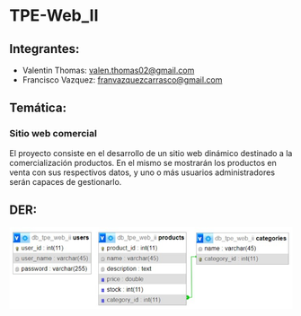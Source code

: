 # TPE-Web_II
## Integrantes: 
  - Valentin Thomas: valen.thomas02@gmail.com
  - Francisco Vazquez: franvazquezcarrasco@gmail.com
## Temática:
### Sitio web comercial
  El proyecto consiste en el desarrollo de un sitio web dinámico destinado a la comercialización productos.
  En el mismo se mostrarán los productos en venta con sus respectivos datos, y uno o más usuarios administradores serán
  capaces de gestionarlo. 
## DER:
![Diagrama de la BBDD](https://github.com/franvazquezc/TPE-Web_II/blob/main/DER_TPE_Web_II.jpg)
